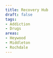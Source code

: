 ```yaml
---
title: Recovery Hub
draft: false
tags:
- Addiction
- Drugs
areas:
- Heywood
- Middleton
- Rochdale
---
```



